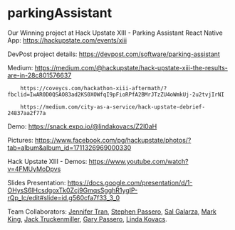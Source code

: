 # parkingAssistant

Our Winning project at Hack Upstate XIII - Parking Assistant React Native App: https://hackupstate.com/events/xiii

DevPost project details: https://devpost.com/software/parking-assistant

Medium: https://medium.com/@hackupstate/hack-upstate-xiii-the-results-are-in-28c801576637

        https://coveycs.com/hackathon-xiii-aftermath/?fbclid=IwAR0D0QSAO83ad2KS0XOWfqI9pFioRPfA2BMrJTzZU4oWmkUj-2u2tvjIrNI

        https://medium.com/city-as-a-service/hack-upstate-debrief-24837aa2f77a

Demo: https://snack.expo.io/@lindakovacs/Z2l0aH

Pictures: https://www.facebook.com/pg/hackupstate/photos/?tab=album&album_id=1711326969000330

Hack Upstate XIII - Demos: https://www.youtube.com/watch?v=4FMUyMoDpvs

Slides Presentation: https://docs.google.com/presentation/d/1-OHysS6lHcsdgoxTk0Zcj9GmqsSgghR1ygIP-rQp_lc/edit#slide=id.g560cfa7f33_3_0

Team Collaborators: [Jennifer Tran](https://github.com/jennifertrin), [Stephen Passero](https://github.com/stephenpassero), [Sal Galarza](https://github.com/SalGalarza), [Mark King](https://github.com/gute73), [Jack Truckenmiller](https://github.com/jtrucken), [Gary Passero](https://github.com/gap777), [Linda Kovacs](https://github.com/lindakovacs).

